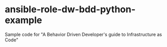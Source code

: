 # ansible-role-dw-bdd-python-example
Sample code for "A Behavior Driven Developer's guide to Infrastructure as Code"
